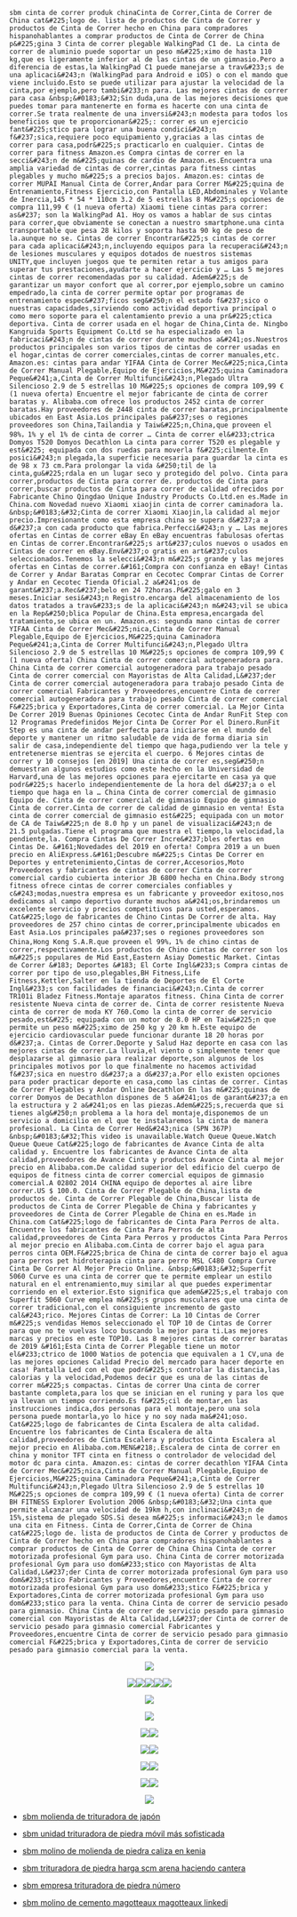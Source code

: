 
```
sbm cinta de correr produk chinaCinta de Correr,Cinta de Correr de China cat&#225;logo de. lista de productos de Cinta de Correr y productos de Cinta de Correr hecho en China para compradores hispanohablantes a comprar productos de Cinta de Correr de China p&#225;gina 3 Cinta de correr plegable WalkingPad C1 de. La cinta de correr de aluminio puede soportar un peso m&#225;ximo de hasta 110 kg,que es ligeramente inferior al de las cintas de un gimnasio.Pero a diferencia de estas,la WalkingPad C1 puede manejarse a trav&#233;s de una aplicaci&#243;n (WalkingPad para Android e iOS) o con el mando que viene incluido.Esto se puede utilizar para ajustar la velocidad de la cinta,por ejemplo,pero tambi&#233;n para. Las mejores cintas de correr para casa &nbsp;&#0183;&#32;Sin duda,una de las mejores decisiones que puedes tomar para mantenerte en forma es hacerte con una cinta de correr.Se trata realmente de una inversi&#243;n modesta para todos los beneficios que te proporcionar&#225;: correr es un ejercicio fant&#225;stico para lograr una buena condici&#243;n f&#237;sica,requiere poco equipamiento y,gracias a las cintas de correr para casa,podr&#225;s practicarlo en cualquier. Cintas de correr para fitness Amazon.es Compra cintas de correr en la secci&#243;n de m&#225;quinas de cardio de Amazon.es.Encuentra una amplia variedad de cintas de correr,cintas para fitness cintas plegables y mucho m&#225;s a precios bajos. Amazon.es: cintas de correr MUPAI Manual Cinta de Correr,Andar para Correr M&#225;quina de Entrenamiento,Fitness Ejercicio,con Pantalla LED,Abdominales y Volante de Inercia,145 * 54 * 110cm 3.2 de 5 estrellas 8 M&#225;s opciones de compra 111,99 € (1 nueva oferta) Xiaomi tiene cintas para correr: as&#237; son la WalkingPad A1. Hoy os vamos a hablar de sus cintas para correr,que obviamente se conectan a nuestro smartphone.una cinta transportable que pesa 28 kilos y soporta hasta 90 kg de peso de la.aunque no se. Cintas de correr Encontrar&#225;s cintas de correr para cada aplicaci&#243;n,incluyendo equipos para la recuperaci&#243;n de lesiones musculares y equipos dotados de nuestros sistemas UNITY,que incluyen juegos que te permiten retar a tus amigos para superar tus prestaciones,ayudarte a hacer ejercicio y … Las 5 mejores cintas de correr recomendadas por su calidad. Adem&#225;s de garantizar un mayor confort que al correr,por ejemplo,sobre un camino empedrado,la cinta de correr permite optar por programas de entrenamiento espec&#237;ficos seg&#250;n el estado f&#237;sico o nuestras capacidades,sirviendo como actividad deportiva principal o como mero soporte para el calentamiento previo a una pr&#225;ctica deportiva. Cinta de correr usada en el hogar de China,Cinta de. Ningbo Kangruida Sports Equipment Co.Ltd se ha especializado en la fabricaci&#243;n de cintas de correr durante muchos a&#241;os.Nuestros productos principales son varios tipos de cintas de correr usadas en el hogar,cintas de correr comerciales,cintas de correr manuales,etc. Amazon.es: cintas para andar YIFAA Cinta de Correr Mec&#225;nica,Cinta de Correr Manual Plegable,Equipo de Ejercicios,M&#225;quina Caminadora Peque&#241;a,Cinta de Correr Multifunci&#243;n,Plegado Ultra Silencioso 2.9 de 5 estrellas 10 M&#225;s opciones de compra 109,99 € (1 nueva oferta) Encuentre el mejor fabricante de cinta de correr baratas y. Alibaba.com ofrece los productos 2452 cinta de correr baratas.Hay proveedores de 2448 cinta de correr baratas,principalmente ubicados en East Asia.Los principales pa&#237;ses o regiones proveedores son China,Tailandia y Taiw&#225;n,China,que proveen el 98%，1% y el 1% de cinta de correr … Cinta de correr el&#233;ctrica Domyos T520 Domyos Decathlon La cinta para correr T520 es plegable y est&#225; equipada con dos ruedas para moverla f&#225;cilmente.En posici&#243;n plegada,la superficie necesaria para guardar la cinta es de 98 x 73 cm.Para prolongar la vida &#250;til de la cinta,gu&#225;rdala en un lugar seco y protegido del polvo. Cinta para correr,productos de Cinta para correr de. productos de Cinta para correr,buscar productos de Cinta para correr de calidad ofrecidos por Fabricante Chino Qingdao Unique Industry Products Co.Ltd.en es.Made in China.com Novedad nuevo Xiaomi xiaojin cinta de correr caminadora la. &nbsp;&#0183;&#32;Cinta de correr Xiaomi Xiaojin,la calidad al mejor precio.Impresionante como esta empresa china se supera d&#237;a a d&#237;a con cada producto que fabrica.Perfecci&#243;n y … Las mejores ofertas en Cintas de correr eBay En eBay encuentras fabulosas ofertas en Cintas de correr.Encontrar&#225;s art&#237;culos nuevos o usados en Cintas de correr en eBay.Env&#237;o gratis en art&#237;culos seleccionados.Tenemos la selecci&#243;n m&#225;s grande y las mejores ofertas en Cintas de correr.&#161;Compra con confianza en eBay! Cintas de Correr y Andar Baratas Comprar en Cecotec Comprar Cintas de Correr y Andar en Cecotec Tienda Oficial.2 a&#241;os de garant&#237;a.Rec&#237;belo en 24 72horas.P&#225;galo en 3 meses.Iniciar sesi&#243;n Registro.encarga del almacenamiento de los datos tratados a trav&#233;s de la aplicaci&#243;n m&#243;vil se ubica en la Rep&#250;blica Popular de China.Esta empresa,encargada del tratamiento,se ubica en un. Amazon.es: segunda mano cintas de correr YIFAA Cinta de Correr Mec&#225;nica,Cinta de Correr Manual Plegable,Equipo de Ejercicios,M&#225;quina Caminadora Peque&#241;a,Cinta de Correr Multifunci&#243;n,Plegado Ultra Silencioso 2.9 de 5 estrellas 10 M&#225;s opciones de compra 109,99 € (1 nueva oferta) China Cinta de correr comercial autogeneradora para. China Cinta de correr comercial autogeneradora para trabajo pesado Cinta de correr comercial con Mayoristas de Alta Calidad,L&#237;der Cinta de correr comercial autogeneradora para trabajo pesado Cinta de correr comercial Fabricantes y Proveedores,encuentre Cinta de correr comercial autogeneradora para trabajo pesado Cinta de correr comercial F&#225;brica y Exportadores,Cinta de correr comercial. La Mejor Cinta De Correr 2019 Buenas Opiniones Cecotec Cinta de Andar RunFit Step con 12 Programas Predefinidos Mejor Cinta De Correr Por el Dinero.RunFit Step es una cinta de andar perfecta para iniciarse en el mundo del deporte y mantener un ritmo saludable de vida de forma diaria sin salir de casa,independiente del tiempo que haga,pudiendo ver la tele y entretenerse mientras se ejercita el cuerpo. 6 Mejores cintas de correr y 10 consejos [en 2019] Una cinta de correr es,seg&#250;n demuestran algunos estudios como este hecho en la Universidad de Harvard,una de las mejores opciones para ejercitarte en casa ya que podr&#225;s hacerlo independientemente de la hora del d&#237;a o el tiempo que haga en la … China Cinta de correr comercial de gimnasio Equipo de. Cinta de correr comercial de gimnasio Equipo de gimnasio Cinta de correr.Cinta de correr de calidad de gimnasio en venta! Esta cinta de correr comercial de gimnasio est&#225; equipada con un motor de CA de Taiw&#225;n de 8.0 hp y un panel de visualizaci&#243;n de 21.5 pulgadas.Tiene el programa que muestra el tiempo,la velocidad,la pendiente,la. Compra Cintas De Correr Incre&#237;bles ofertas en Cintas De. &#161;Novedades del 2019 en oferta! Compra 2019 a un buen precio en AliExpress.&#161;Descubre m&#225;s Cintas De Correr en Deportes y entretenimiento,Cintas de correr,Accesorios,Moto Proveedores y fabricantes de cintas de correr Cinta de correr comercial cardio cubierta interior JB 6800 hecha en China.Body strong fitness ofrece cintas de correr comerciales confiables y c&#243;modas,nuestra empresa es un fabricante y proveedor exitoso,nos dedicamos al campo deportivo durante muchos a&#241;os,brindaremos un excelente servicio y precios competitivos para usted,esperamos. Cat&#225;logo de fabricantes de Chino Cintas De Correr de alta. Hay proveedores de 257 chino cintas de correr,principalmente ubicados en East Asia.Los principales pa&#237;ses o regiones proveedores son China,Hong Kong S.A.R.que proveen el 99%，1% de chino cintas de correr,respectivamente.Los productos de Chino cintas de correr son los m&#225;s populares de Mid East,Eastern Asiay Domestic Market. Cintas de Correr &#183; Deportes &#183; El Corte Ingl&#233;s Compra cintas de correr por tipo de uso,plegables,BH Fitness,Life Fitness,Kettler,Salter en la tienda de Deportes de El Corte Ingl&#233;s con facilidades de financiaci&#243;n.Cinta de correr TR101i Bladez Fitness.Montaje aparatos fitness. China Cinta de correr resistente Nueva cinta de correr de. Cinta de correr resistente Nueva cinta de correr de moda KY 760.Como la cinta de correr de servicio pesado,est&#225; equipada con un motor de 8.0 HP en Taiw&#225;n que permite un peso m&#225;ximo de 250 kg y 20 km h.Este equipo de ejercicio cardiovascular puede funcionar durante 18 20 horas por d&#237;a. Cintas de Correr.Deporte y Salud Haz deporte en casa con las mejores cintas de correr.La lluvia,el viento o simplemente tener que desplazarse al gimnasio para realizar deporte,son algunos de los principales motivos por lo que finalmente no hacemos actividad f&#237;sica en nuestro d&#237;a a d&#237;a.Por ello existen opciones para poder practicar deporte en casa,como las cintas de correr. Cintas de Correr Plegables y Andar Online Decathlon En las m&#225;quinas de correr Domyos de Decathlon dispones de 5 a&#241;os de garant&#237;a en la estructura y 2 a&#241;os en las piezas.Adem&#225;s,recuerda que si tienes alg&#250;n problema a la hora del montaje,disponemos de un servicio a domicilio en el que te instalaremos la cinta de manera profesional. La Cinta de Correr Hed&#243;nica (SPN 367P) &nbsp;&#0183;&#32;This video is unavailable.Watch Queue Queue.Watch Queue Queue Cat&#225;logo de fabricantes de Avance Cinta de alta calidad y. Encuentre los fabricantes de Avance Cinta de alta calidad,proveedores de Avance Cinta y productos Avance Cinta al mejor precio en Alibaba.com.De calidad superior del edificio del cuerpo de equipos de fitness cinta de correr comercial equipos de gimnasio comercial.A 02802 2014 CHINA equipo de deportes al aire libre correr.US $ 100.0. Cinta de Correr Plegable de China,lista de productos de. Cinta de Correr Plegable de China,Buscar lista de productos de Cinta de Correr Plegable de China y fabricantes y proveedores de Cinta de Correr Plegable de China en es.Made in China.com Cat&#225;logo de fabricantes de Cinta Para Perros de alta. Encuentre los fabricantes de Cinta Para Perros de alta calidad,proveedores de Cinta Para Perros y productos Cinta Para Perros al mejor precio en Alibaba.com.Cinta de correr bajo el agua para perros cinta OEM.F&#225;brica de China de cinta de correr bajo el agua para perros pet hidroterapia cinta para perro MSL C480 Compra Curve Cinta De Correr Al Mejor Precio Online. &nbsp;&#0183;&#32;Superfit 5060 Curve es una cinta de correr que te permite emplear un estilo natural en el entrenamiento,muy similar al que puedes experimentar corriendo en el exterior.Esto significa que adem&#225;s,el trabajo con Superfit 5060 Curve emplea m&#225;s grupos musculares que una cinta de correr tradicional,con el consiguiente incremento de gasto cal&#243;rico. Mejores Cintas de Correr: La 10 Cintas de Correr m&#225;s vendidas Hemos seleccionado el TOP 10 de Cintas de Correr para que no te vuelvas loco buscando la mejor para ti.Las mejores marcas y precios en este TOP10. Las 8 mejores cintas de correr baratas de 2019 &#161;Esta Cinta de Correr Plegable tiene un motor el&#233;ctrico de 1000 Watios de potencia que equivalen a 1 CV,una de las mejores opciones Calidad Precio del mercado para hacer deporte en casa! Pantalla Led con el que podr&#225;s controlar la distancia,las calorias y la velocidad,Podemos decir que es una de las cintas de correr m&#225;s compactas. Cintas de correr Una cinta de correr bastante completa,para los que se inician en el runing y para los que ya llevan un tiempo corriendo.Es f&#225;cil de montar,en las instrucciones indica,dos personas para el montaje,pero una sola persona puede montarla,yo lo hice y no soy nada ma&#241;oso. Cat&#225;logo de fabricantes de Cinta Escalera de alta calidad. Encuentre los fabricantes de Cinta Escalera de alta calidad,proveedores de Cinta Escalera y productos Cinta Escalera al mejor precio en Alibaba.com.MEN&#218;.Escalera de cinta de correr en china y monitor TFT cinta en fitness o controlador de velocidad del motor dc para cinta. Amazon.es: cintas de correr decathlon YIFAA Cinta de Correr Mec&#225;nica,Cinta de Correr Manual Plegable,Equipo de Ejercicios,M&#225;quina Caminadora Peque&#241;a,Cinta de Correr Multifunci&#243;n,Plegado Ultra Silencioso 2.9 de 5 estrellas 10 M&#225;s opciones de compra 109,99 € (1 nueva oferta) Cinta de correr BH FITNESS Explorer Evolution 2006 &nbsp;&#0183;&#32;Una cinta que permite alcanzar una velocidad de 19km h,con inclinaci&#243;n de 15%,sistema de plegado SDS.Si desea m&#225;s informaci&#243;n le damos una cita en Fitness. Cinta de Correr,Cinta de Correr de China cat&#225;logo de. lista de productos de Cinta de Correr y productos de Cinta de Correr hecho en China para compradores hispanohablantes a comprar productos de Cinta de Correr de China China Cinta de correr motorizada profesional Gym para uso. China Cinta de correr motorizada profesional Gym para uso dom&#233;stico con Mayoristas de Alta Calidad,L&#237;der Cinta de correr motorizada profesional Gym para uso dom&#233;stico Fabricantes y Proveedores,encuentre Cinta de correr motorizada profesional Gym para uso dom&#233;stico F&#225;brica y Exportadores,Cinta de correr motorizada profesional Gym para uso dom&#233;stico para la venta. China Cinta de correr de servicio pesado para gimnasio. China Cinta de correr de servicio pesado para gimnasio comercial con Mayoristas de Alta Calidad,L&#237;der Cinta de correr de servicio pesado para gimnasio comercial Fabricantes y Proveedores,encuentre Cinta de correr de servicio pesado para gimnasio comercial F&#225;brica y Exportadores,Cinta de correr de servicio pesado para gimnasio comercial para la venta. 
```

<div align="center">

<a href="https://es-crusher.shibang-china.com/github&k=sbm+cinta+de+correr+produk+china"><img src="https://static.shibang-china.com/es/crusher/logo.jpg"></a>

<a href="https://es-crusher.shibang-china.com/github&k=sbm+cinta+de+correr+produk+china"><img src="https://static.shibang-china.com/es/crusher/index.jpg"></a><a href="https://es-crusher.shibang-china.com/material.htmlgithub&k=sbm+cinta+de+correr+produk+china"><img src="https://static.shibang-china.com/es/crusher/material.jpg"></a><a href="https://es-crusher.shibang-china.com/application.htmlgithub&k=sbm+cinta+de+correr+produk+china"><img src="https://static.shibang-china.com/es/crusher/application.jpg"></a><a href="https://es-crusher.shibang-china.com/aboutus.htmlgithub&k=sbm+cinta+de+correr+produk+china"><img src="https://static.shibang-china.com/es/crusher/aboutus.jpg"></a><a href="https://es-crusher.shibang-china.com/contact.htmlgithub&k=sbm+cinta+de+correr+produk+china"><img src="https://static.shibang-china.com/es/crusher/contact.jpg"></a>

<a href="https://es-crusher.shibang-china.com/github&k=sbm+cinta+de+correr+produk+china"><img src="https://static.shibang-china.com/es/crusher/banner.jpg"></a>

<a href="https://swt.shibang-china.com/github&k=sbm+cinta+de+correr+produk+china"><img src="https://static.shibang-china.com/es/crusher/text.jpg"></a>

<a href="https://swt.shibang-china.com/github&k=sbm+cinta+de+correr+produk+china"><img src="https://static.shibang-china.com/es/crusher/chat.jpg"></a><a href="https://es-crusher.shibang-china.com/contact.htmlgithub&k=sbm+cinta+de+correr+produk+china"><img src="https://static.shibang-china.com/es/crusher/message.jpg"></a>

<a href="https://es-crusher.shibang-china.com/products/pe.htmlgithub&k=sbm+cinta+de+correr+produk+china"><img src="https://static.shibang-china.com/es/crusher/pe.jpg"></a><a href="https://es-crusher.shibang-china.com/products/pf.htmlgithub&k=sbm+cinta+de+correr+produk+china"><img src="https://static.shibang-china.com/es/crusher/pf.jpg"></a>

<a href="https://es-crusher.shibang-china.com/products/hpt.htmlgithub&k=sbm+cinta+de+correr+produk+china"><img src="https://static.shibang-china.com/es/crusher/hpt.jpg"></a><a href="https://es-crusher.shibang-china.com/products/vsi.htmlgithub&k=sbm+cinta+de+correr+produk+china"><img src="https://static.shibang-china.com/es/crusher/vsi.jpg"></a>

<a href="https://es-crusher.shibang-china.com/products/klv.htmlgithub&k=sbm+cinta+de+correr+produk+china"><img src="https://static.shibang-china.com/es/crusher/klv.jpg"></a><a href="https://es-crusher.shibang-china.com/products/portable.htmlgithub&k=sbm+cinta+de+correr+produk+china"><img src="https://static.shibang-china.com/es/crusher/portable.jpg"></a>

<a href="https://swt.shibang-china.com/github&k=sbm+cinta+de+correr+produk+china"><img src="https://static.shibang-china.com/es/crusher/case.jpg"></a>

</div>


* [sbm molienda de trituradora de japón](sbm%20molienda%20de%20trituradora%20de%20jap%C3%B3n.md)

* [sbm unidad trituradora de piedra móvil más sofisticada](sbm%20unidad%20trituradora%20de%20piedra%20m%C3%B3vil%20m%C3%A1s%20sofisticada.md)

* [sbm molino de molienda de piedra caliza en kenia](sbm%20molino%20de%20molienda%20de%20piedra%20caliza%20en%20kenia.md)

* [sbm trituradora de piedra harga scm arena haciendo cantera](sbm%20trituradora%20de%20piedra%20harga%20scm%20arena%20haciendo%20cantera.md)

* [sbm empresa trituradora de piedra número](sbm%20empresa%20trituradora%20de%20piedra%20n%C3%BAmero.md)

* [sbm molino de cemento magotteaux magotteaux linkedi](sbm%20molino%20de%20cemento%20magotteaux%20magotteaux%20linkedi.md)